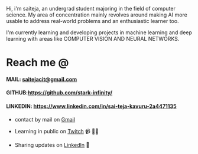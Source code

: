 Hi, i'm saiteja, an undergrad student majoring in the field of computer science. My area of concentration mainly revolves around making AI more usable to address real-world problems and an enthusiastic learner too.

I'm currently learning and developing projects in machine learning and deep learning with areas like COMPUTER VISION AND NEURAL NETWORKS.

# Reach me @
 
#### MAIL: saitejacit@gmail.com
#### GITHUB:https://github.com/stark-infinity/
#### LINKEDIN: https://www.linkedin.com/in/sai-teja-kavuru-2a4471135

<a href="https://github.com/stark-infinity"></a>

- contact by mail on <a href="saitejacit@gmail.com">Gmail</a>

- Learning in public on <a href="https://www.twitch.tv/saitejak">Twitch</a> 📹 ✍🏾

- Sharing updates on <a href="https://www.linkedin.com/in/sai-teja-kavuru-2a4471135">LinkedIn</a> 💼
